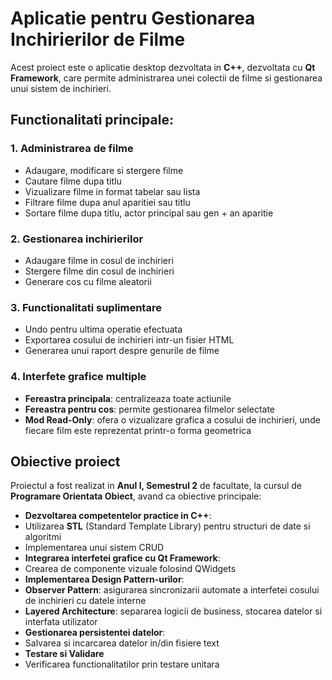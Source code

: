# Aplicatie pentru Gestionarea Inchirierilor de Filme

  Acest proiect este o aplicatie desktop dezvoltata in **C++**, dezvoltata cu **Qt Framework**, care permite administrarea unei colectii de filme si gestionarea unui sistem de inchirieri.


## Functionalitati principale:

### 1. Administrarea de filme
-  Adaugare, modificare si stergere filme
-  Cautare filme dupa titlu
-  Vizualizare filme in format tabelar sau lista
-  Filtrare filme dupa anul aparitiei sau titlu
-  Sortare filme dupa titlu, actor principal sau gen + an aparitie

### 2. Gestionarea inchirierilor
-  Adaugare filme in cosul de inchirieri
-  Stergere filme din cosul de inchirieri
-  Generare cos cu filme aleatorii

### 3. Functionalitati suplimentare
-  Undo pentru ultima operatie efectuata
-  Exportarea cosului de inchirieri intr-un fisier HTML
-  Generarea unui raport despre genurile de filme

### 4. Interfete grafice multiple
-  **Fereastra principala**: centralizeaza toate actiunile
-  **Fereastra pentru cos**: permite gestionarea filmelor selectate
-  **Mod Read-Only**: ofera o vizualizare grafica a cosului de inchirieri, unde fiecare film este reprezentat printr-o forma geometrica

## Obiective proiect
  Proiectul a fost realizat in **Anul I, Semestrul 2** de facultate, la cursul de **Programare Orientata Obiect**, avand ca obiective principale:
-  **Dezvoltarea competentelor practice in C++**:
  -  Utilizarea **STL** (Standard Template Library) pentru structuri de date si algoritmi
  -  Implementarea unui sistem CRUD
-  **Integrarea interfetei grafice cu Qt Framework**:
  -  Crearea de componente vizuale folosind QWidgets
-  **Implementarea Design Pattern-urilor**:
  -  **Observer Pattern**: asigurarea sincronizarii automate a interfetei cosului de inchirieri cu datele interne
  -  **Layered Architecture**: separarea logicii de business, stocarea datelor si interfata utilizator
-  **Gestionarea persistentei datelor**:
  -  Salvarea si incarcarea datelor in/din fisiere text
-  **Testare si Validare**
  -  Verificarea functionalitatilor prin testare unitara

